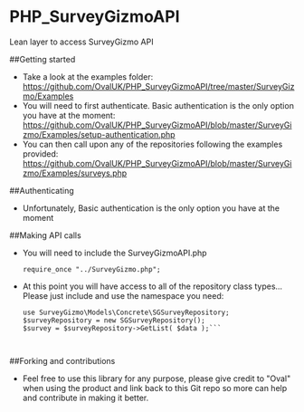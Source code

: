PHP_SurveyGizmoAPI
==================

Lean layer to access SurveyGizmo API

##Getting started

- Take a look at the examples folder: https://github.com/OvalUK/PHP_SurveyGizmoAPI/tree/master/SurveyGizmo/Examples
- You will need to first authenticate. Basic authentication is the only option you have at the moment: https://github.com/OvalUK/PHP_SurveyGizmoAPI/blob/master/SurveyGizmo/Examples/setup-authentication.php
- You can then call upon any of the repositories following the examples provided: https://github.com/OvalUK/PHP_SurveyGizmoAPI/blob/master/SurveyGizmo/Examples/surveys.php

##Authenticating

- Unfortunately, Basic authentication is the only option you have at the moment

##Making API calls

- You will need to include the SurveyGizmoAPI.php

    ```require_once "../SurveyGizmo.php";```

- At this point you will have access to all of the repository class types... Please just include and use the namespace you need:


    ```// https://github.com/OvalUK/PHP_SurveyGizmoAPI/blob/master/SurveyGizmo/Examples/surveys.php
    use SurveyGizmo\Models\Concrete\SGSurveyRepository;
    $surveyRepository = new SGSurveyRepository();
    $survey = $surveyRepository->GetList( $data );```
    


##Forking and contributions

- Feel free to use this library for any purpose, please give credit to "Oval" when using the product and link back to this Git repo so more can help and contribute in making it better.
